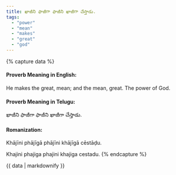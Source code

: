 ```yaml
---
title: ఖాజీని ఫాజీగా ఫాజీని ఖాజీగా చేస్తాడు.
tags:
  - "power"
  - "mean"
  - "makes"
  - "great"
  - "god"
---
```


{% capture data %}
#### Proverb Meaning in English:
He makes the great, mean; and the mean, great.
The power of God.

#### Proverb Meaning in Telugu:
ఖాజీని ఫాజీగా ఫాజీని ఖాజీగా చేస్తాడు.

#### Romanization:
Khājīni phājīgā phājīni khājīgā cēstāḍu.

Khajini phajiga phajini khajiga cestadu.
{% endcapture %}

{{ data | markdownify }}

